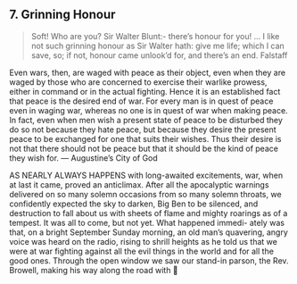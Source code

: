 
## 7. Grinning Honour

> Soft! Who are you? Sir Walter Blunt:- there’s honour for you! ...
> I like not such grinning honour as Sir Walter hath: give me life;
> which I can save, so; if not, honour came unlook’d for, and there’s
> an end. 
> Falstaff

Even wars, then, are waged with peace as their object, even when
they are waged by those who are concerned to exercise their warlike
prowess, either in command or in the actual fighting. Hence it is an
established fact that peace is the desired end of war. For every man is
in quest of peace even in waging war, whereas no one is in quest of
war when making peace. In fact, even when men wish a present state
of peace to be disturbed they do so not because they hate peace, but
because they desire the present peace to be exchanged for one that suits
their wishes. Thus their desire is not that there should not be peace
but that it should be the kind of peace they wish for.
— Augustine’s City of God

AS NEARLY ALWAYS HAPPENS with long-awaited excitements, war,
when at last it came, proved an anticlimax. After all the apocalyptic
warnings delivered on so many solemn occasions from so many solemn
throats, we confidently expected the sky to darken, Big Ben to be silenced,
and destruction to fall about us with sheets of flame and mighty roarings
as of a tempest. It was all to come, but not yet. What happened immedi-
ately was that, on a bright September Sunday morning, an old man’s
quavering, angry voice was heard on the radio, rising to shrill heights as
he told us that we were at war fighting against all the evil things in the
world and for all the good ones. Through the open window we saw our
stand-in parson, the Rev. Browell, making his way along the road with
